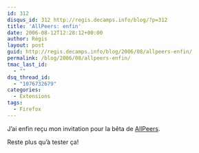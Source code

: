 ```yaml
---
id: 312
disqus_id: 312 http://regis.decamps.info/blog/?p=312
title: 'AllPeers: enfin'
date: 2006-08-12T12:28:12+00:00
author: Régis
layout: post
guid: http://regis.decamps.info/blog/2006/08/allpeers-enfin/
permalink: /blog/2006/08/allpeers-enfin/
tmac_last_id:
  - ""
dsq_thread_id:
  - "1076732679"
categories:
  - Extensions
tags:
  - Firefox
---
```

J’ai enfin reçu mon invitation pour la bêta de [AllPeers](http://www.allpeers.com/index_f.htm).

Reste plus qu’à tester ça!
